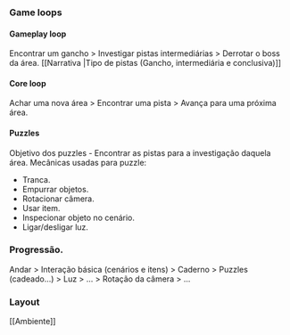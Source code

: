  
### Game loops

#### Gameplay loop
Encontrar um gancho > Investigar pistas intermediárias > Derrotar o boss da área.
[[Narrativa |Tipo de pistas (Gancho, intermediária e conclusiva)]]

#### Core loop
Achar uma nova área > Encontrar uma pista > Avança para uma próxima área.

#### Puzzles
Objetivo dos puzzles - Encontrar as pistas para a investigação daquela área.
Mecânicas usadas para puzzle:
* Tranca.
* Empurrar objetos.
* Rotacionar câmera.
* Usar item.
* Inspecionar objeto no cenário.
* Ligar/desligar luz.

### Progressão.
Andar > Interação básica (cenários e itens) > Caderno > Puzzles (cadeado...) > Luz > ... > Rotação da câmera > ...

### Layout
[[Ambiente]] 

